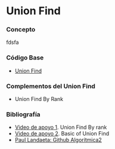 # Union Find

### Concepto 
fdsfa

### Código Base
- [Union Find](https://github.com/PabloAcker/Algoritmica/blob/main/Cap1%20Estructura%20de%20Datos/Union%20Find/unionFind.cpp)

### Complementos del Union Find
- Union Find By Rank

### Bibliografía
- [Video de apoyo 1](https://www.youtube.com/watch?v=ID00PMy0-vE). Union Find By rank
- [Video de apoyo 2](https://www.youtube.com/watch?v=ayW5B2W9hfo). Basic of Union Find
- [Paul Landaeta: Github Algorítmica2](https://github.com/PaulLandaeta/algoritmica2/tree/master/contenido/Estructura_de_datos/Union_Find)


